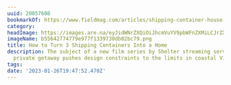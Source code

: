```yaml
---
uuid: 20057608
bookmarkOf: https://www.fieldmag.com/articles/shipping-container-house-victoria-aus-shelter-streaming
category: 
headImage: https://images.are.na/eyJidWNrZXQiOiJhcmVuYV9pbWFnZXMiLCJrZXkiOiIyMDA1NzYwOC9vcmlnaW5hbF9iNTU2NDI3NzQ3NzllOTc3ZjEzMzk3MzBkYjAyYmM3OS5wbmciLCJlZGl0cyI6eyJyZXNpemUiOnsid2lkdGgiOjEyMDAsImhlaWdodCI6MTIwMCwiZml0IjoiaW5zaWRlIiwid2l0aG91dEVubGFyZ2VtZW50Ijp0cnVlfSwid2VicCI6eyJxdWFsaXR5Ijo5MH0sImpwZWciOnsicXVhbGl0eSI6OTB9LCJyb3RhdGUiOm51bGx9fQ==?bc=0
imageName: b55642774779e977f1339730db02bc79.png
title: How to Turn 3 Shipping Containers Into a Home
description: The subject of a new film series by Shelter streaming service, this clever
  private getaway pushes design constraints to the limits in coastal Victoria
tags: 
date: '2023-01-26T19:47:52.470Z'
---
```

